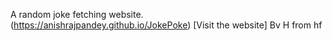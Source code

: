 A random joke fetching website. <br>
(https://anishrajpandey.github.io/JokePoke) [Visit the website]
Bv
H from hf
